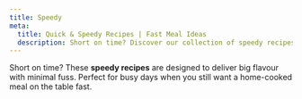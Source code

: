 ```yaml
---
title: Speedy
meta:
  title: Quick & Speedy Recipes | Fast Meal Ideas
  description: Short on time? Discover our collection of speedy recipes ready in minutes. Quick, easy meals that don't compromise on flavour - perfect for busy days.
---
```


Short on time? These **speedy recipes** are designed to deliver big flavour with minimal fuss. Perfect for busy days when you still want a home-cooked meal on the table fast.
